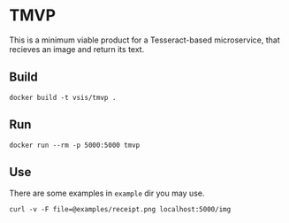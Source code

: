 # TMVP

This is a minimum viable product for a Tesseract-based microservice, that recieves an image and return its text.

## Build

```
docker build -t vsis/tmvp .
```

## Run

```
docker run --rm -p 5000:5000 tmvp
```

## Use

There are some examples in `example` dir you may use.

```
curl -v -F file=@examples/receipt.png localhost:5000/img
```
